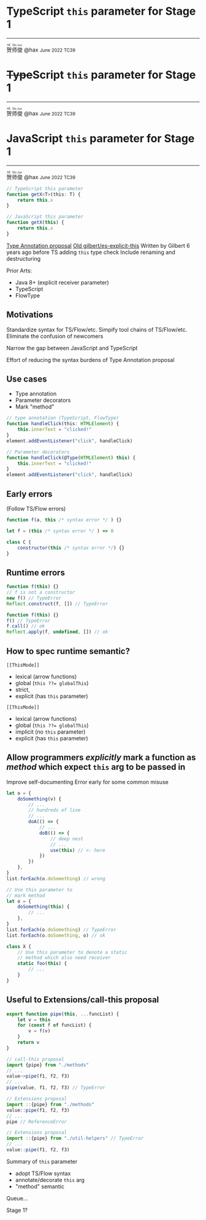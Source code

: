 # TypeScript `this` parameter for Stage 1
--------------------------------------------------------
<div><ruby>贺师俊<rp>（</rp><rt>HE Shi-Jun</rt><rp>）</rp></ruby> @hax <small>June 2022 TC39</small></div>

# ~~Type~~Script `this` parameter for Stage 1
--------------------------------------------------------
<div><ruby>贺师俊<rp>（</rp><rt>HE Shi-Jun</rt><rp>）</rp></ruby> @hax <small>June 2022 TC39</small></div>

# JavaScript `this` parameter for Stage 1
--------------------------------------------------------
<div><ruby>贺师俊<rp>（</rp><rt>HE Shi-Jun</rt><rp>）</rp></ruby> @hax <small>June 2022 TC39</small></div>

```ts
// TypeScript this parameter
function getX<T>(this: T) {
	return this.x
}
```

```js
// JavaScript this parameter
function getX(this) {
	return this.x
}
```

[Type Annotation proposal](https://github.com/tc39/proposal-type-annotations#this-parameters)
[Old gilbert/es-explicit-this](https://github.com/gilbert/es-explicit-this)
Written by Gilbert 6 years ago
before TS adding `this` type check
Include renaming and destructuring

Prior Arts:
- Java 8+ (explicit receiver parameter)
- TypeScript
- FlowType

## Motivations

Standardize syntax for TS/Flow/etc.
Simpify tool chains of TS/Flow/etc.
Eliminate the confusion of newcomers

Narrow the gap between
JavaScript and TypeScript

Effort of reducing the syntax burdens
of Type Annotation proposal

## Use cases

- Type annotation
- Parameter decorators
- Mark "method"

```ts
// type annotation (TypeScript, FlowType)
function handleClick(this: HTMLElement) {
	this.innerText = "clicked!"
}
element.addEventListener("click", handleClick)
```

```ts
// Parameter decorators
function handleClick(@Type(HTMLElement) this) {
	this.innerText = "clicked!"
}
element.addEventListener("click", handleClick)
```

## Early errors
(Follow TS/Flow errors)

```js
function f(a, this /* syntax error */ ) {}
```
```js
let f = (this /* syntax error */ ) => 0
```
```js
class C {
	constructor(this /* syntax error */) {}
}
```
<!-- constructor is special -->
<!-- you can't pass in thisArg to constructor -->
<!-- if param, u could pass a value as this arg to it -->
<!-- this in constructor is created automatically -->
<!-- TypeScript/FlowType/Java all disallow it -->

## Runtime errors

```js
function f(this) {}
// f is not a constructor
new f() // TypeError
Reflect.construct(f, []) // TypeError
```

```js
function f(this) {}
f() // TypeError
f.call() // ok
Reflect.apply(f, undefined, []) // ok
```

## How to spec runtime semantic?

`[[ThisMode]]`
- lexical (arrow functions)
- global (`this ??= globalThis`)
- strict,
- explicit (has `this` parameter)

`[[ThisMode]]`
- lexical (arrow functions)
- global (`this ??= globalThis`)
- implicit (no `this` parameter)
- explicit (has `this` parameter)

Allow programmers *explicitly*
mark a function as *method*
which expect `this` arg to be passed in
---------------------------------------
Improve self-documenting
Error early for some common misuse

```js
let o = {
	doSomething(v) {
		// ...
		// hundreds of line
		// ...
		doA(() => {
			// ...
			doB(() => {
				// deep nest
				// ...
				use(this) // <- here
			})
		})
	},
}
list.forEach(o.doSomething) // wrong
```

```js
// Use this parameter to
// mark method
let o = {
	doSomething(this) {
		// ...
	},
}
list.forEach(o.doSomething) // TypeError
list.forEach(o.doSomething, o) // ok
```

```js
class X {
	// Use this parameter to denote a static
	// method which also need receiver
	static foo(this) {
		// ...
	}
}
```

## Useful to Extensions/call-this proposal

```js
export function pipe(this, ...funcList) {
	let v = this
	for (const f of funcList) {
		v = f(v)
	}
	return v
}
```

```js
// call-this proposal
import {pipe} from "./methods"
// ...
value~>pipe(f1, f2, f3)
// ...
pipe(value, f1, f2, f3) // TypeError
```

```js
// Extensions proposal
import ::{pipe} from "./methods"
value::pipe(f1, f2, f3)
// ...
pipe // ReferenceError
```

```js
// Extensions proposal
import ::{pipe} from "./util-helpers" // TypeError
// ...
value::pipe(f1, f2, f3)
```

Summary of
`this` parameter

- adopt TS/Flow syntax
- annotate/decorate `this` arg
- "method" semantic

Queue...

Stage 1?
